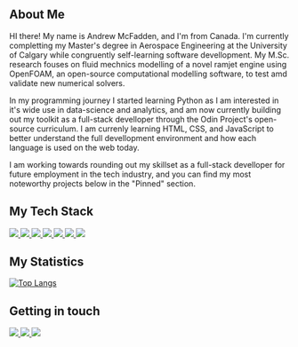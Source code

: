 ## About Me 
HI there! 
My name is Andrew McFadden, and I'm from Canada. 
I'm currently completting my Master's degree in Aerospace Engineering at the University of Calgary while congruently self-learning software devellopment. My M.Sc. research fouses on fluid mechnics modelling of a novel ramjet engine using OpenFOAM, an open-source computational modelling software, to test amd validate new numerical solvers.

In my programming journey I started learning Python as I am interested in it's wide use in data-science and analytics, and am now currently building out my toolkit as a full-stack develloper through the Odin Project's open-source curriculum. I am currenly learning HTML, CSS, and JavaScript to better understand the full devellopment environment and how each language is used on the web today. 

I am working towards rounding out my skillset as a full-stack develloper for future employment in the tech industry, and you can find my most noteworthy projects below in the "Pinned" section.

## My Tech Stack

<a href="https://www.python.org/">
  <img src="https://img.shields.io/badge/python-3670A0?style=for-the-badge&logo=python&logoColor=ffdd54" />
</a>

<a href="https://www.mysql.com/">
  <img src="https://img.shields.io/badge/mysql-%2300f.svg?style=for-the-badge&logo=mysql&logoColor=white" />
</a>

<a href="https://www.javascript.com/">
  <img src="https://img.shields.io/badge/JavaScript-323330?style=for-the-badge&logo=javascript&logoColor=F7DF1E" />
</a>

<a href="https://html.com/html5/">
  <img src="https://img.shields.io/badge/html5-%23E34F26.svg?style=for-the-badge&logo=html5&logoColor=white" />
</a>

<a href="https://developer.mozilla.org/en-US/docs/Web/CSS">
  <img src="https://img.shields.io/badge/css3-%231572B6.svg?style=for-the-badge&logo=css3&logoColor=white" />
</a>                                                                         

<a href="https://www.linux.org/">
  <img src="https://img.shields.io/badge/Linux-FCC624?style=for-the-badge&logo=linux&logoColor=black" />
</a>
          
<a href="https://cplusplus.com/doc/tutorial/">
  <img src="https://img.shields.io/badge/c++-%2300599C.svg?style=for-the-badge&logo=c%2B%2B&logoColor=white" />
</a>

## My Statistics

[![Top Langs](https://github-readme-stats.vercel.app/api/top-langs/?username=Dr3wsky&lang_count=6&hide=jupyter%20notebook,html&layout=compac)](https://github.com/Dr3wsky/github-readme-stats)


## Getting in touch

<a href="https://mail.google.com/mail/u/0/?fs=1&to=mcfadden.andrewj@gmail.com&su=Ihr+Anliegen&body=Ihre+Nachricht+an+mich&tf=cm">
  <img src="https://img.shields.io/badge/Gmail-D14836?style=for-the-badge&logo=gmail&logoColor=white" />
</a>

<a href="https://www.linkedin.com/in/amcfad/">
  <img src="https://img.shields.io/badge/LinkedIn-0077B5?style=for-the-badge&logo=linkedin&logoColor=white" />
</a>

<a href="https://discordapp.com/users/556559991062921217">
  <img src="https://img.shields.io/badge/Discord-5865F2?style=for-the-badge&logo=discord&logoColor=white" />
</a>
